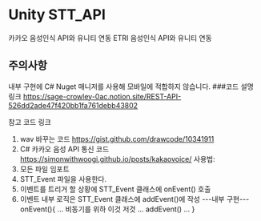 # Unity STT_API
 카카오 음성인식 API와 유니티 연동
 ETRI 음성인식 API와 유니티 연동
## 주의사항
내부 구현에 C# Nuget 매니저를 사용해 모바일에 적합하지 않습니다.
###코드 설명 링크
https://sage-crowley-0ac.notion.site/REST-API-526dd2ade47f420bb1fa761debb43802

 참고 코드 링크
 1. wav 바꾸는 코드
  https://gist.github.com/drawcode/10341911
 2. C# 카카오 음성 API 통신 코드
  https://simonwithwoogi.github.io/posts/kakaovoice/
 사용법:
 0. 모든 파일 임포트
 1. STT_Event 파일을 사용한다.
 2. 이벤트를 트리거 할 상황에 STT_Event 클래스에 onEvent() 호출
 3. 이벤트 내부 로직은 STT_Event 클래스에 addEvent()에 작성
 ---내부 구현---
 onEvent(){
 ... 비동기를 위하 이것 저것 ...
 addEvent()
 ...
 }

